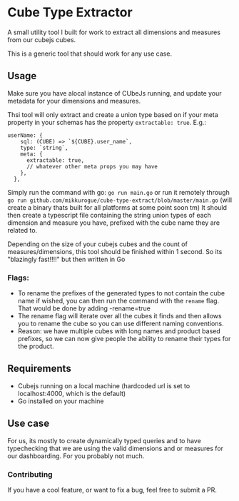# Cube Type Extractor

A small utility tool I built for work to extract all dimensions and measures from our cubejs cubes.

This is a generic tool that should work for any use case.

## Usage

Make sure you have alocal instance of CUbeJs running, and update your metadata for your dimensions and measures.

Thsi tool will only extract and create a union type based on if your meta property in your schemas has the property `extractable: true`. E.g.:

```
userName: {
    sql: (CUBE) => `${CUBE}.user_name`,
    type: `string`,
    meta: {
      extractable: true,
      // whatever other meta props you may have
    },
  },
```

Simply run the command with go: `go run main.go` or run it remotely through `go run github.com/mikkurogue/cube-type-extract/blob/master/main.go` (will create a binary thats built for all platforms at some point soon tm)
It should then create a typescript file containing the string union types of each dimension and measure you have, prefixed with the cube name they are related to.

Depending on the size of your cubejs cubes and the count of measures/dimensions, this tool should be finished within 1 second. So its "blazingly fast!!!!" but then written in Go

### Flags:

- To rename the prefixes of the generated types to not contain the cube name if wished, you can then run the command with the `rename` flag. That would be done by adding -rename=true
- The rename flag will iterate over all the cubes it finds and then allows you to rename the cube so you can use different naming conventions.
- Reason: we have multiple cubes with long names and product based prefixes, so we can now give people the ability to rename their types for the product.

## Requirements

- Cubejs running on a local machine (hardcoded url is set to localhost:4000, which is the default)
- Go installed on your machine

## Use case

For us, its mostly to create dynamically typed queries and to have typechecking that we are using the valid dimensions and or measures for our dashboarding.
For you probably not much.

### Contributing

If you have a cool feature, or want to fix a bug, feel free to submit a PR.
